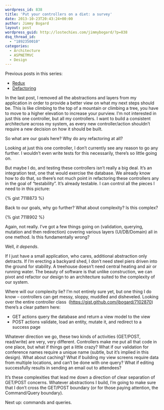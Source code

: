 ```yaml
---
wordpress_id: 838
title: 'Put your controllers on a diet: a survey'
date: 2013-10-23T20:43:24+00:00
author: Jimmy Bogard
layout: post
wordpress_guid: http://lostechies.com/jimmybogard/?p=838
dsq_thread_id:
  - "1892350010"
categories:
  - Architecture
  - ASPNETMVC
  - Design
---
```

Previous posts in this series:

  * [Redux](http://lostechies.com/jimmybogard/2013/10/10/put-your-controllers-on-a-diet-redux/)
  * [Defactoring](http://lostechies.com/jimmybogard/2013/10/22/put-your-controllers-on-a-diet-defactoring/)

In the last post, I removed all the abstractions and layers from my application in order to provide a better view on what my next steps should be. This is like climbing to the top of a mountain or climbing a tree, you have to move to a higher elevation to increase your purview. I’m not interested in just this one controller, but all my controllers. I want to build a consistent architecture across my system, as every new controller/action shouldn’t require a new decision on how it should be built.

So what are our goals here? Why do any refactoring at all?

Looking at just this one controller, I don’t currently see any reason to go any further. I wouldn’t even write tests for this necessarily, there’s so little going on.

But maybe I do, and testing these controllers isn’t really a big deal. It’s an integration test, one that would exercise the database. We already know how to do that, so there’s not much point in refactoring these controllers any in the goal of “testability”. It’s already testable. I can control all the pieces I need to in this picture:

{% gist 7118873 %}

Back to our goals, why go further? What about complexity? Is this complex?

{% gist 7118902 %}

Again, not really. I’ve got a few things going on (validation, querying, mutation and then redirection) covering various layers (UI/DB/Domain) all in one method. Is this fundamentally wrong?

Well, _it depends_.

If I just have a small application, who cares, additional abstraction only detracts. If I’m erecting a backyard shed, I don’t need steel piers driven into the ground for stability. A treehouse doesn’t need central heating and air or running water. The beauty of software is that unlike construction, we can pivot and refactor our design to an architecture suited to the complexity of our system.

Where will our complexity lie? I’m not entirely sure yet, but one thing I do know – controllers can get messy, sloppy, muddled and disheveled. Looking over the entire controller class&nbsp; (<https://gist.github.com/jbogard/7102870>) there’s a clear pattern here:

  * GET actions query the database and return a view model to the view
  * POST actions validate, load an entity, mutate it, and redirect to a success page

Whatever direction we go, these two kinds of activities (GET/POST, read/write) are very, very different. Controllers make me put all that code in one place, but what if things get a little crazy? What if our validation for conference names require a unique name (subtle, but it’s implied in this design). What about caching? What if building my view screens require data from multiple locations, and can’t be done with one query? What if editing successfully results in sending an email out to attendees?

It’s these complexities that lead me down a direction of clear separation of GET/POST concerns. Whatever abstractions I build, I’m going to make sure that I don’t cross the GET/POST boundary (or for those paying attention, the Command/Query boundary).

Next up: commands and queries.